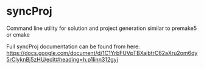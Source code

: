 # syncProj
Command line utility for solution and project generation similar to premake5 or cmake

Full syncProj documentation can be found from here:
https://docs.google.com/document/d/1C1YrbFUVpTBXajbtrC62aXru2om6dy5rClyknBj5zHU/edit#heading=h.p1linn312gyj

